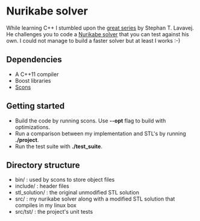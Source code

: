 # Nurikabe solver

While learning C++ I stumbled upon the [great series][1] by Stephan T. Lavavej.
He challenges you to code a [Nurikabe solver][2] that you can test against his own.
I could not manage to build a faster solver but at least I works :-)

## Dependencies

* A C++11 compiler
* Boost libraries
* [Scons][3]

## Getting started

* Build the code by running scons. Use **--opt** flag to build with optimizations.
* Run a comparison between my implementation and STL's by running **./project**.
* Run the test suite with **./test\_suite**.

## Directory structure

* bin/ : used by scons to store object files
* include/ : header files
* stl\_solution/ : the original unmodified STL solution
* src/ : my nurikabe solver along with a modified STL solution that compiles in my linux box
* src/tst/ : the project's unit tests

[1]:http://channel9.msdn.com/Series/C9-Lectures-Stephan-T-Lavavej-Standard-Template-Library-STL-
[2]:http://en.wikipedia.org/wiki/Nurikabe
[3]:http://www.scons.org/

